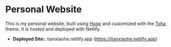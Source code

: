# Personal Website

This is my personal website, built using [Hugo](https://gohugo.io/) and customized with the [Toha](https://github.com/tianxiao18/toha) theme. It is hosted and deployed with Netlify.

- **Deployed Site:**: tianxiaohe.netlify.app (https://tianxiaohe.netlify.app)